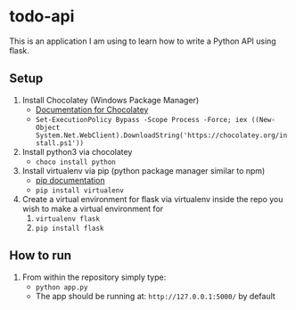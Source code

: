 # todo-api

This is an application I am using to learn how to write a Python API using flask.

## Setup

1. Install Chocolatey (Windows Package Manager) 
    * [Documentation for Chocolatey](https://chocolatey.org/)
    * ```Set-ExecutionPolicy Bypass -Scope Process -Force; iex ((New-Object System.Net.WebClient).DownloadString('https://chocolatey.org/install.ps1'))```
1. Install python3 via chocolatey
    * ```choco install python```
1. Install virtualenv via pip (python package manager similar to npm)
    * [pip documentation](https://pypi.org/project/pip/)
    * ```pip install virtualenv```
1. Create a virtual environment for flask via virtualenv inside the repo you wish to make a virtual environment for
    1. ```virtualenv flask```
    1. ```pip install flask```

## How to run

1. From within the repository simply type:
    * ```python app.py```
    * The app should be running at: ```http://127.0.0.1:5000/``` by default